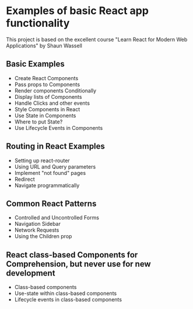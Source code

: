 # Examples of basic React app functionality

This project is based on the excellent course "Learn React for Modern Web Applications" by Shaun Wassell

## Basic Examples

- Create React Components
- Pass props to Components
- Render components Conditionally
- Display lists of Components
- Handle Clicks and other events
- Style Components in React
- Use State in Components
- Where to put State?
- Use Lifecycle Events in Components

## Routing in React Examples

- Setting up react-router
- Using URL and Query parameters
- Implement "not found" pages
- Redirect
- Navigate programmatically

## Common React Patterns

- Controlled and Uncontrolled Forms
- Navigation Sidebar
- Network Requests
- Using the Children prop

## React class-based Components for Comprehension, but never use for new development

- Class-based components
- Use-state within class-based components
- Lifecycle events in class-based components
